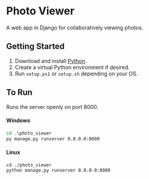 # Photo Viewer

A web app in Django for collaboratively viewing photos.

## Getting Started

1. Download and install [Python](https://www.python.org/downloads/).
2. Create a virtual Python environment if desired.
3. Run `setup.ps1` or `setup.sh` depending on your OS.

## To Run 

Runs the server openly on port 8000.

#### Windows

```cmd
cd .\photo_viewer
py manage.py runserver 0.0.0.0:8000
```

#### Linux
```shell
cd ./photo_viewer
python manage.py runserver 0.0.0.0:8000
```
